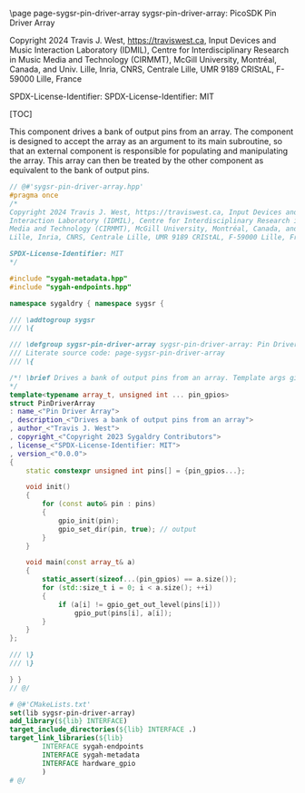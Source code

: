 \page page-sygsr-pin-driver-array sygsr-pin-driver-array: PicoSDK Pin Driver Array

Copyright 2024 Travis J. West, https://traviswest.ca, Input Devices and Music 
Interaction Laboratory (IDMIL), Centre for Interdisciplinary Research in Music 
Media and Technology (CIRMMT), McGill University, Montréal, Canada, and Univ. 
Lille, Inria, CNRS, Centrale Lille, UMR 9189 CRIStAL, F-59000 Lille, France

SPDX-License-Identifier: SPDX-License-Identifier: MIT

[TOC]

This component drives a bank of output pins from an array. The component is
designed to accept the array as an argument to its main subroutine, so that an
external component is responsible for populating and manipulating the array.
This array can then be treated by the other component as equivalent to the bank
of output pins.

```cpp
// @#'sygsr-pin-driver-array.hpp'
#pragma once
/*
Copyright 2024 Travis J. West, https://traviswest.ca, Input Devices and Music 
Interaction Laboratory (IDMIL), Centre for Interdisciplinary Research in Music 
Media and Technology (CIRMMT), McGill University, Montréal, Canada, and Univ. 
Lille, Inria, CNRS, Centrale Lille, UMR 9189 CRIStAL, F-59000 Lille, France

SPDX-License-Identifier: MIT
*/

#include "sygah-metadata.hpp"
#include "sygah-endpoints.hpp"

namespace sygaldry { namespace sygsr {

/// \addtogroup sygsr
/// \{

/// \defgroup sygsr-pin-driver-array sygsr-pin-driver-array: Pin Driver Array
/// Literate source code: page-sygsr-pin-driver-array
/// \{

/*! \brief Drives a bank of output pins from an array. Template args give array source and GPIO pin mapping.
*/
template<typename array_t, unsigned int ... pin_gpios>
struct PinDriverArray
: name_<"Pin Driver Array">
, description_<"Drives a bank of output pins from an array">
, author_<"Travis J. West">
, copyright_<"Copyright 2023 Sygaldry Contributors">
, license_<"SPDX-License-Identifier: MIT">
, version_<"0.0.0">
{
    static constexpr unsigned int pins[] = {pin_gpios...};

    void init()
    {
        for (const auto& pin : pins)
        {
            gpio_init(pin);
            gpio_set_dir(pin, true); // output
        }
    }

    void main(const array_t& a)
    {
        static_assert(sizeof...(pin_gpios) == a.size());
        for (std::size_t i = 0; i < a.size(); ++i)
        {
            if (a[i] != gpio_get_out_level(pins[i]))
                gpio_put(pins[i], a[i]);
        }
    }
};

/// \}
/// \}

} }
// @/
```

```cmake
# @#'CMakeLists.txt'
set(lib sygsr-pin-driver-array)
add_library(${lib} INTERFACE)
target_include_directories(${lib} INTERFACE .)
target_link_libraries(${lib}
        INTERFACE sygah-endpoints
        INTERFACE sygah-metadata
        INTERFACE hardware_gpio
        )
# @/
```
